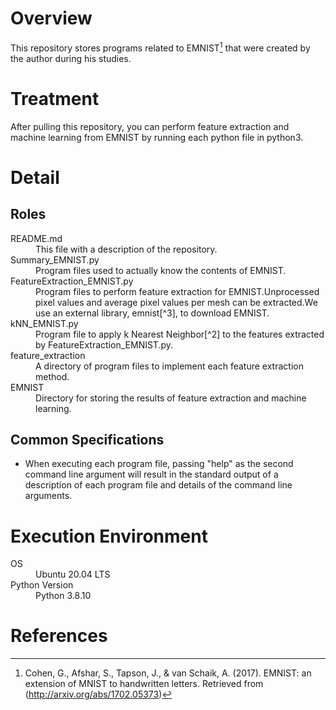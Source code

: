 # Overview
This repository stores programs related to EMNIST[^1] that were created by the author during his studies.

# Treatment
After pulling this repository, you can perform feature extraction and machine learning from EMNIST by running each python file in python3.

# Detail
## Roles
<dl>
    <dt>README.md</dt>
    <dd>This file with a description of the repository.</dd>
    <dt>Summary_EMNIST.py</dt>
    <dd>Program files used to actually know the contents of EMNIST.</dd>
    <dt>FeatureExtraction_EMNIST.py</dt>
    <dd>Program files to perform feature extraction for EMNIST.Unprocessed pixel values and average pixel values per mesh can be extracted.We use an external library, emnist[^3], to download EMNIST.</dd>
    <dt>kNN_EMNIST.py</dt>
    <dd>Program file to apply k Nearest Neighbor[^2] to the features extracted by FeatureExtraction_EMNIST.py.</dd>
    <dt>feature_extraction</dt>
    <dd>A directory of program files to implement each feature extraction method.</dd>
    <dt>EMNIST</dt>
    <dd>Directory for storing the results of feature extraction and machine learning.</dd>
</dl> 

## Common Specifications
* When executing each program file, passing "help" as the second command line argument will result in the standard output of a description of each program file and details of the command line arguments.

# Execution Environment
<dl>
    <dt>OS</dt>
    <dd>Ubuntu 20.04 LTS</dd>
    <dt>Python Version</dt>
    <dd>Python 3.8.10</dd>
</dl> 

# References
[^1]:Cohen, G., Afshar, S., Tapson, J., & van Schaik, A. (2017). EMNIST: an extension of MNIST to handwritten letters. Retrieved from (http://arxiv.org/abs/1702.05373)

[^2]:(https://scikit-learn.org/stable/modules/generated/sklearn.neighbors.KNeighborsClassifier.html)

[^3]:(https://pypi.org/project/emnist/)